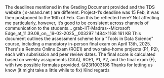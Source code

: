 The deadlines mentioned in the Grading Document provided and the TDS website ( s-anand.net ) are different. Project-1’s deadline was 15 Feb, it was then postponed to the 16th of Feb. Can this be reflected here? Not affecting me particularly, however, it’s good to be consistent across channels of communication to the students… grab-IIT-Madras--Microsoft Edge_at_11.39.08_on__19-02-2025__003297 1484×1168 161 KB
This document outlines the assessment scheme for a "Tools in Data Science" course, including a mandatory in-person final exam on April 13th, 2025.  There's a Remote Online Exam (ROE1) and two take-home projects (P1, P2), each with submission and peer review dates. The final score is calculated based on weekly assignments (GAA), ROE1, P1, P2, and the final exam (F), with two possible formulas provided.
@23f1003186 Thanks for letting us know (it might take a little while to fix) Kind regards
